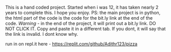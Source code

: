 
This is a hand coded project. Started when i was 12, it has taken nearly 2 years to complete this. I hope you enjoy.
PS: the main project is in python, the html part of the code is the code for the bit.ly link at the end of the code.
*Warning* - in the end of the project, it will print out a bit.ly link. DO NOT CLICK IT. Copy and paste it in a different tab. If you dont, it will say that the link is invalid. I dont know why.


run in on repl.it here - https://replit.com/github/Adithr123/pizza